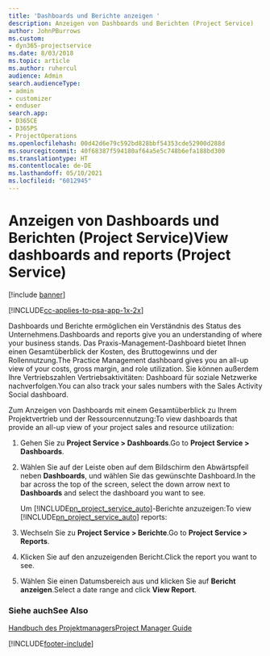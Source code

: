 ```yaml
---
title: 'Dashboards und Berichte anzeigen '
description: Anzeigen von Dashboards und Berichten (Project Service)
author: JohnPBurrows
ms.custom:
- dyn365-projectservice
ms.date: 8/03/2018
ms.topic: article
ms.author: ruhercul
audience: Admin
search.audienceType:
- admin
- customizer
- enduser
search.app:
- D365CE
- D365PS
- ProjectOperations
ms.openlocfilehash: 00d42d6e79c592bd828bbf54353cde52900d288d
ms.sourcegitcommit: 40f68387f594180af64a5e5c748b6efa188bd300
ms.translationtype: HT
ms.contentlocale: de-DE
ms.lasthandoff: 05/10/2021
ms.locfileid: "6012945"
---
```

# <a name="view-dashboards-and-reports-project-service"></a><span data-ttu-id="81cb9-103">Anzeigen von Dashboards und Berichten (Project Service)</span><span class="sxs-lookup"><span data-stu-id="81cb9-103">View dashboards and reports (Project Service)</span></span>

[!include [banner](../includes/psa-now-project-operations.md)]

[!INCLUDE[cc-applies-to-psa-app-1x-2x](../includes/cc-applies-to-psa-app-1x-2x.md)]

<span data-ttu-id="81cb9-104">Dashboards und Berichte ermöglichen ein Verständnis des Status des Unternehmens.</span><span class="sxs-lookup"><span data-stu-id="81cb9-104">Dashboards and reports give you an understanding of where your business stands.</span></span> <span data-ttu-id="81cb9-105">Das Praxis-Management-Dashboard bietet Ihnen einen Gesamtüberblick der Kosten, des Bruttogewinns und der Rollennutzung.</span><span class="sxs-lookup"><span data-stu-id="81cb9-105">The Practice Management dashboard gives you an all-up view of your costs, gross margin, and role utilization.</span></span> <span data-ttu-id="81cb9-106">Sie können außerdem Ihre Vertriebszahlen Vertriebsaktivitäten: Dashboard für soziale Netzwerke nachverfolgen.</span><span class="sxs-lookup"><span data-stu-id="81cb9-106">You can also track your sales numbers with the Sales Activity Social dashboard.</span></span>  
  
 <span data-ttu-id="81cb9-107">Zum Anzeigen von Dashboards mit einem Gesamtüberblick zu Ihrem Projektvertrieb und der Ressourcennutzung:</span><span class="sxs-lookup"><span data-stu-id="81cb9-107">To view dashboards that provide an all-up view of your project sales and resource utilization:</span></span>  
  
1. <span data-ttu-id="81cb9-108">Gehen Sie zu **Project Service > Dashboards**.</span><span class="sxs-lookup"><span data-stu-id="81cb9-108">Go to **Project Service > Dashboards**.</span></span>  
  
2. <span data-ttu-id="81cb9-109">Wählen Sie auf der Leiste oben auf dem Bildschirm den Abwärtspfeil neben **Dashboards**, und wählen Sie das gewünschte Dashboard.</span><span class="sxs-lookup"><span data-stu-id="81cb9-109">In the bar across the top of the screen, select the down arrow next to **Dashboards** and select the dashboard you want to see.</span></span>  
  
   <span data-ttu-id="81cb9-110">Um [!INCLUDE[pn_project_service_auto](../includes/pn-project-service-auto.md)]-Berichte anzuzeigen:</span><span class="sxs-lookup"><span data-stu-id="81cb9-110">To view [!INCLUDE[pn_project_service_auto](../includes/pn-project-service-auto.md)] reports:</span></span>  
  
3. <span data-ttu-id="81cb9-111">Wechseln Sie zu **Project Service > Berichte**.</span><span class="sxs-lookup"><span data-stu-id="81cb9-111">Go to **Project Service > Reports**.</span></span>  
  
4. <span data-ttu-id="81cb9-112">Klicken Sie auf den anzuzeigenden Bericht.</span><span class="sxs-lookup"><span data-stu-id="81cb9-112">Click the report you want to see.</span></span>  
  
5. <span data-ttu-id="81cb9-113">Wählen Sie einen Datumsbereich aus und klicken Sie auf **Bericht anzeigen**.</span><span class="sxs-lookup"><span data-stu-id="81cb9-113">Select a date range and click **View Report**.</span></span>  
  
### <a name="see-also"></a><span data-ttu-id="81cb9-114">Siehe auch</span><span class="sxs-lookup"><span data-stu-id="81cb9-114">See Also</span></span>  
 [<span data-ttu-id="81cb9-115">Handbuch des Projektmanagers</span><span class="sxs-lookup"><span data-stu-id="81cb9-115">Project Manager Guide</span></span>](../psa/project-manager-guide.md)


[!INCLUDE[footer-include](../includes/footer-banner.md)]